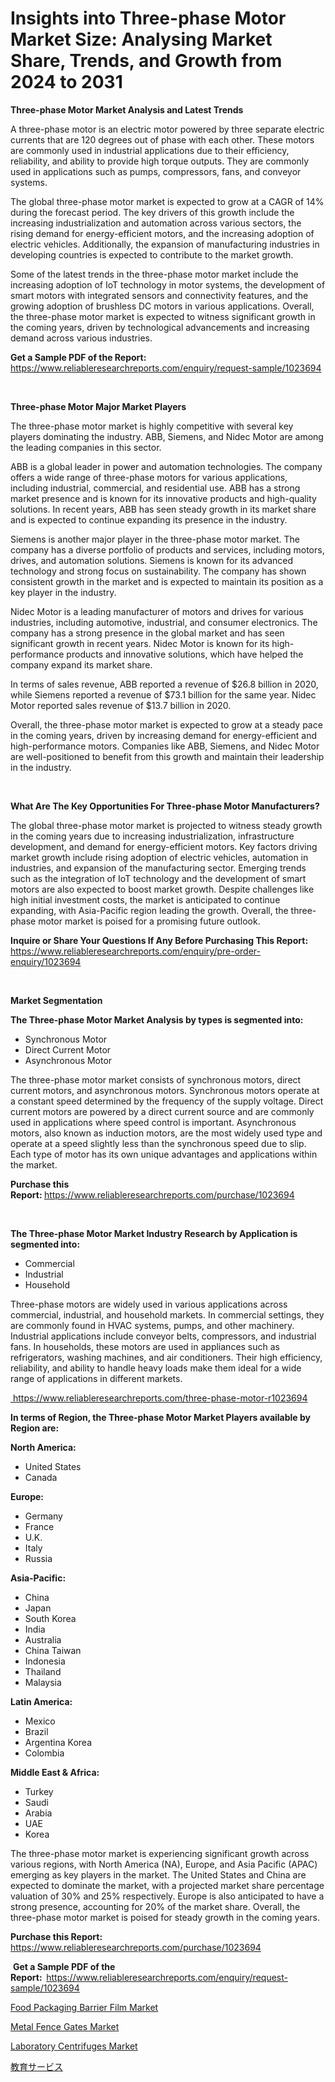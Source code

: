 <p><h1>Insights into Three-phase Motor Market Size: Analysing Market Share, Trends, and Growth from 2024 to 2031</h1></p><p><strong>Three-phase Motor Market Analysis and Latest Trends</strong></p>
<p><p>A three-phase motor is an electric motor powered by three separate electric currents that are 120 degrees out of phase with each other. These motors are commonly used in industrial applications due to their efficiency, reliability, and ability to provide high torque outputs. They are commonly used in applications such as pumps, compressors, fans, and conveyor systems.</p><p>The global three-phase motor market is expected to grow at a CAGR of 14% during the forecast period. The key drivers of this growth include the increasing industrialization and automation across various sectors, the rising demand for energy-efficient motors, and the increasing adoption of electric vehicles. Additionally, the expansion of manufacturing industries in developing countries is expected to contribute to the market growth.</p><p>Some of the latest trends in the three-phase motor market include the increasing adoption of IoT technology in motor systems, the development of smart motors with integrated sensors and connectivity features, and the growing adoption of brushless DC motors in various applications. Overall, the three-phase motor market is expected to witness significant growth in the coming years, driven by technological advancements and increasing demand across various industries.</p></p>
<p><strong>Get a Sample PDF of the Report:&nbsp;</strong> <a href="https://www.reliableresearchreports.com/enquiry/request-sample/1023694">https://www.reliableresearchreports.com/enquiry/request-sample/1023694</a></p>
<p>&nbsp;</p>
<p><strong>Three-phase Motor Major Market Players</strong></p>
<p><p>The three-phase motor market is highly competitive with several key players dominating the industry. ABB, Siemens, and Nidec Motor are among the leading companies in this sector.</p><p>ABB is a global leader in power and automation technologies. The company offers a wide range of three-phase motors for various applications, including industrial, commercial, and residential use. ABB has a strong market presence and is known for its innovative products and high-quality solutions. In recent years, ABB has seen steady growth in its market share and is expected to continue expanding its presence in the industry.</p><p>Siemens is another major player in the three-phase motor market. The company has a diverse portfolio of products and services, including motors, drives, and automation solutions. Siemens is known for its advanced technology and strong focus on sustainability. The company has shown consistent growth in the market and is expected to maintain its position as a key player in the industry.</p><p>Nidec Motor is a leading manufacturer of motors and drives for various industries, including automotive, industrial, and consumer electronics. The company has a strong presence in the global market and has seen significant growth in recent years. Nidec Motor is known for its high-performance products and innovative solutions, which have helped the company expand its market share.</p><p>In terms of sales revenue, ABB reported a revenue of $26.8 billion in 2020, while Siemens reported a revenue of $73.1 billion for the same year. Nidec Motor reported sales revenue of $13.7 billion in 2020.</p><p>Overall, the three-phase motor market is expected to grow at a steady pace in the coming years, driven by increasing demand for energy-efficient and high-performance motors. Companies like ABB, Siemens, and Nidec Motor are well-positioned to benefit from this growth and maintain their leadership in the industry.</p></p>
<p>&nbsp;</p>
<p><strong>What Are The Key Opportunities For Three-phase Motor Manufacturers?</strong></p>
<p><p>The global three-phase motor market is projected to witness steady growth in the coming years due to increasing industrialization, infrastructure development, and demand for energy-efficient motors. Key factors driving market growth include rising adoption of electric vehicles, automation in industries, and expansion of the manufacturing sector. Emerging trends such as the integration of IoT technology and the development of smart motors are also expected to boost market growth. Despite challenges like high initial investment costs, the market is anticipated to continue expanding, with Asia-Pacific region leading the growth. Overall, the three-phase motor market is poised for a promising future outlook.</p></p>
<p><strong>Inquire or Share Your Questions If Any Before Purchasing This Report:</strong> <a href="https://www.reliableresearchreports.com/enquiry/pre-order-enquiry/1023694">https://www.reliableresearchreports.com/enquiry/pre-order-enquiry/1023694</a></p>
<p>&nbsp;</p>
<p><strong>Market Segmentation</strong></p>
<p><strong>The Three-phase Motor Market Analysis by types is segmented into:</strong></p>
<p><ul><li>Synchronous Motor</li><li>Direct Current Motor</li><li>Asynchronous Motor</li></ul></p>
<p><p>The three-phase motor market consists of synchronous motors, direct current motors, and asynchronous motors. Synchronous motors operate at a constant speed determined by the frequency of the supply voltage. Direct current motors are powered by a direct current source and are commonly used in applications where speed control is important. Asynchronous motors, also known as induction motors, are the most widely used type and operate at a speed slightly less than the synchronous speed due to slip. Each type of motor has its own unique advantages and applications within the market.</p></p>
<p><strong>Purchase this Report:&nbsp;</strong><a href="https://www.reliableresearchreports.com/purchase/1023694">https://www.reliableresearchreports.com/purchase/1023694</a></p>
<p>&nbsp;</p>
<p><strong>The Three-phase Motor Market Industry Research by Application is segmented into:</strong></p>
<p><ul><li>Commercial</li><li>Industrial</li><li>Household</li></ul></p>
<p><p>Three-phase motors are widely used in various applications across commercial, industrial, and household markets. In commercial settings, they are commonly found in HVAC systems, pumps, and other machinery. Industrial applications include conveyor belts, compressors, and industrial fans. In households, these motors are used in appliances such as refrigerators, washing machines, and air conditioners. Their high efficiency, reliability, and ability to handle heavy loads make them ideal for a wide range of applications in different markets.</p></p>
<p><a href="https://www.reliableresearchreports.com/three-phase-motor-r1023694">&nbsp;https://www.reliableresearchreports.com/three-phase-motor-r1023694</a></p>
<p><strong>In terms of Region, the Three-phase Motor Market Players available by Region are:</strong></p>
<p>
    <p> <strong> North America: </strong>
        <ul>
            <li>United States</li>
            <li>Canada</li>
        </ul>
        </p> 
    <p> <strong> Europe: </strong>
        <ul>
            <li>Germany</li>
            <li>France</li>
            <li>U.K.</li>
            <li>Italy</li>
            <li>Russia</li>
        </ul>
        </p> 
    <p> <strong> Asia-Pacific: </strong>
        <ul>
            <li>China</li>
            <li>Japan</li>
            <li>South Korea</li>
            <li>India</li>
            <li>Australia</li>
            <li>China Taiwan</li>
            <li>Indonesia</li>
            <li>Thailand</li>
            <li>Malaysia</li>
        </ul>
        </p> 
    <p> <strong> Latin America: </strong>
        <ul>
            <li>Mexico</li>
            <li>Brazil</li>
            <li>Argentina Korea</li>
            <li>Colombia</li>
        </ul>
        </p> 
    <p> <strong> Middle East & Africa: </strong>
        <ul>
            <li>Turkey</li>
            <li>Saudi</li>
            <li>Arabia</li>
            <li>UAE</li>
            <li>Korea</li>
        </ul>
    </p>
    </p>
<p><p>The three-phase motor market is experiencing significant growth across various regions, with North America (NA), Europe, and Asia Pacific (APAC) emerging as key players in the market. The United States and China are expected to dominate the market, with a projected market share percentage valuation of 30% and 25% respectively. Europe is also anticipated to have a strong presence, accounting for 20% of the market share. Overall, the three-phase motor market is poised for steady growth in the coming years.</p></p>
<p><strong>Purchase this Report: </strong><a href="https://www.reliableresearchreports.com/purchase/1023694">https://www.reliableresearchreports.com/purchase/1023694</a></p>
<p>&nbsp;<strong>Get a Sample PDF of the Report:&nbsp;&nbsp;</strong><a href="https://www.reliableresearchreports.com/enquiry/request-sample/1023694">https://www.reliableresearchreports.com/enquiry/request-sample/1023694</a></p>
<p><strong></strong></p>
<p><p><a href="https://issuu.com/reportprime-2/docs/food-packaging-barrier-film-market-size-2030.pptx">Food Packaging Barrier Film Market</a></p><p><a href="https://www.linkedin.com/pulse/metal-fence-gates-market-outlook-industry-overview-forecast-wy0ie?trackingId=ISs2CPoQTVMmFsmUmi4xrg%3D%3D">Metal Fence Gates Market</a></p><p><a href="https://www.linkedin.com/pulse/laboratory-centrifuges-market-size-outlook-forecast-2024-ecdze?trackingId=GqEgNjadAlSShFG6AYmzcw%3D%3D">Laboratory Centrifuges Market</a></p><p><a href="https://medium.com/@russellrodriguez2727/%E6%95%99%E8%82%B2%E3%82%B5%E3%83%BC%E3%83%93%E3%82%B9%E5%B8%82%E5%A0%B4%E3%81%AE%E6%B4%9E%E5%AF%9F-%E5%B8%82%E5%A0%B4%E3%81%AE%E3%83%88%E3%83%AC%E3%83%B3%E3%83%89-%E6%88%90%E9%95%B7-2024%E5%B9%B4%E3%81%8B%E3%82%892031%E5%B9%B4%E3%81%BE%E3%81%A7%E3%81%AE%E4%BA%88%E6%B8%AC-d7409fdcc56e">教育サービス</a></p></p>